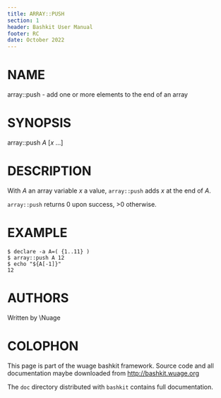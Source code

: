 ```yaml
---
title: ARRAY::PUSH
section: 1
header: Bashkit User Manual
footer: RC
date: October 2022
---
```


# NAME

array::push - add one or more elements to the end of an array

# SYNOPSIS

array::push *A* [*x* ...]

# DESCRIPTION

With *A* an array variable *x* a value, `array::push` adds *x* at the end
of *A*.

`array::push` returns 0 upon success, >0 otherwise.

# EXAMPLE

    $ declare -a A=( {1..11} )
    $ array::push A 12
    $ echo "${A[-1]}"
    12

# AUTHORS
Written by \\Nuage

# COLOPHON
This page is part of the wuage bashkit framework. Source code and all
documentation maybe downloaded from <http://bashkit.wuage.org>

The `doc` directory distributed with `bashkit` contains full documentation.
